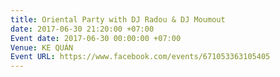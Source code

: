 ```yaml
---
title: Oriental Party with DJ Radou & DJ Moumout
date: 2017-06-30 21:20:00 +07:00
Event date: 2017-06-30 00:00:00 +07:00
Venue: KE QUÁN
Event URL: https://www.facebook.com/events/671053363105405
---
```


